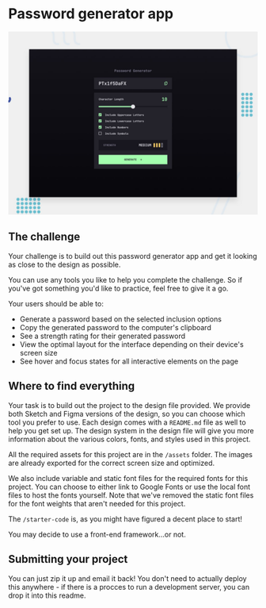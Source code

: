 # Password generator app

![Design preview for this interview](./preview.jpg)

## The challenge

Your challenge is to build out this password generator app and get it looking as close to the design as possible.

You can use any tools you like to help you complete the challenge. So if you've got something you'd like to practice, feel free to give it a go.

Your users should be able to:

- Generate a password based on the selected inclusion options
- Copy the generated password to the computer's clipboard
- See a strength rating for their generated password
- View the optimal layout for the interface depending on their device's screen size
- See hover and focus states for all interactive elements on the page

## Where to find everything

Your task is to build out the project to the design file provided. We provide both Sketch and Figma versions of the design, so you can choose which tool you prefer to use. Each design comes with a `README.md` file as well to help you get set up. The design system in the design file will give you more information about the various colors, fonts, and styles used in this project. 


All the required assets for this project are in the `/assets` folder. The images are already exported for the correct screen size and optimized. 

We also include variable and static font files for the required fonts for this project. You can choose to either link to Google Fonts or use the local font files to host the fonts yourself. Note that we've removed the static font files for the font weights that aren't needed for this project.

The `/starter-code` is, as you might have figured a decent place to start!

You may decide to use a front-end framework...or not. 

## Submitting your project

You can just zip it up and email it back! You don't need to actually deploy this anywhere - if there is a procces to run a development server, you can drop it into this readme.